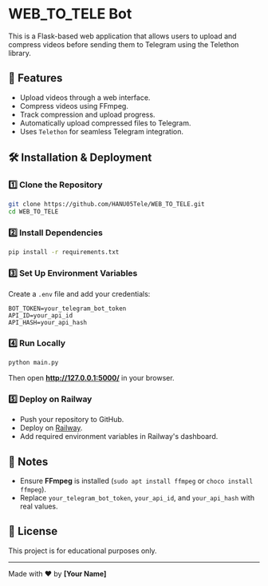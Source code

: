 # WEB_TO_TELE Bot

This is a Flask-based web application that allows users to upload and compress videos before sending them to Telegram using the Telethon library.

## 🚀 Features
- Upload videos through a web interface.
- Compress videos using FFmpeg.
- Track compression and upload progress.
- Automatically upload compressed files to Telegram.
- Uses `Telethon` for seamless Telegram integration.

## 🛠️ Installation & Deployment

### 1️⃣ Clone the Repository
```bash
git clone https://github.com/HANU05Tele/WEB_TO_TELE.git
cd WEB_TO_TELE
```

### 2️⃣ Install Dependencies
```bash
pip install -r requirements.txt
```

### 3️⃣ Set Up Environment Variables  
Create a `.env` file and add your credentials:
```plaintext
BOT_TOKEN=your_telegram_bot_token
API_ID=your_api_id
API_HASH=your_api_hash
```

### 4️⃣ Run Locally  
```bash
python main.py
```
Then open **http://127.0.0.1:5000/** in your browser.

### 5️⃣ Deploy on Railway
- Push your repository to GitHub.
- Deploy on [Railway](https://railway.app/).
- Add required environment variables in Railway's dashboard.

## 📌 Notes
- Ensure **FFmpeg** is installed (`sudo apt install ffmpeg` or `choco install ffmpeg`).
- Replace `your_telegram_bot_token`, `your_api_id`, and `your_api_hash` with real values.

## 🐜 License
This project is for educational purposes only.

---

Made with ❤️ by **[Your Name]**  

